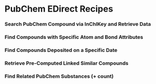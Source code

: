 # PubChem EDirect Recipes

### Search PubChem Compound via InChIKey and Retrieve Data

### Find Compounds with Specific Atom and Bond Attributes

### Find Compounds Deposited on a Specific Date

### Retrieve Pre-Computed Linked Similar Compounds

### Find Related PubChem Substances (+ count)
